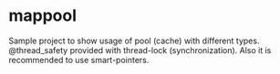 # mappool
Sample project to show usage of pool (cache) with different types. @thread_safety provided with thread-lock (synchronization). Also it is recommended to use smart-pointers.

